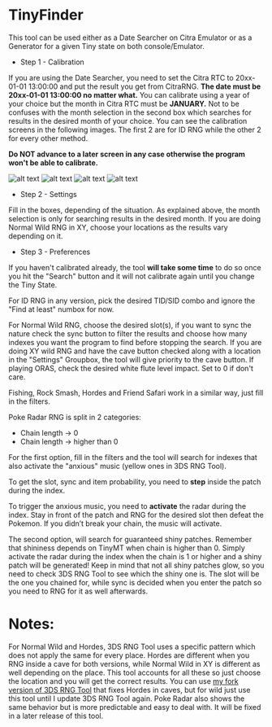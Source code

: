 # TinyFinder
This tool can be used either as a Date Searcher on Citra Emulator or as a Generator for a given Tiny state on both console/Emulator.

- Step 1 - Calibration

If you are using the Date Searcher, you need to set the Citra RTC to 20xx-01-01 13:00:00 and put the result you get from CitraRNG.
**The date must be 20xx-01-01 13:00:00 no matter what.** You can calibrate using a year of your choice but the month in Citra RTC must be **JANUARY.** Not to be confuses with the month selection in the second box which searches for results in the desired month of your choice.
You can see the calibration screens in the following images. The first 2 are for ID RNG while the other 2 for every other method. 

**Do NOT advance to a later screen in any case otherwise the program won't be able to calibrate.**

![alt text](https://i.imgur.com/ErdQIpn.png) 
![alt text](https://i.imgur.com/QeYvYQV.png)
![alt text](https://i.imgur.com/oh7Fu7b.png) ![alt text](https://i.imgur.com/l8SLKbb.png)

- Step 2 - Settings

Fill in the boxes, depending of the situation. As explained above, the month selection is only for searching results in the desired month. If you are doing Normal Wild RNG in XY, choose your locations as the results vary depending on it.


- Step 3 - Preferences

If you haven't calibrated already, the tool **will take some time** to do so once you hit the "Search" button and it will not calibrate again until you change the Tiny State.

For ID RNG in any version, pick the desired TID/SID combo and ignore the "Find at least" numbox for now.

For Normal Wild RNG, choose the desired slot(s), if you want to sync the nature check the sync button to filter the results and choose how many indexes you want the program to find before stopping the search. If you are doing XY wild RNG and have the cave button checked along with a location in the "Settings" Groupbox, the tool will give priority to the cave button. If playing ORAS, check the desired white flute level impact. Set to 0 if don't care.

Fishing, Rock Smash, Hordes and Friend Safari work in a similar way, just fill in the filters.

Poke Radar RNG is split in 2 categories:
- Chain length -> 0 
- Chain length -> higher than 0

For the first option, fill in the filters and the tool will search for indexes that also activate the "anxious" music (yellow ones in 3DS RNG Tool). 

To get the slot, sync and item probability, you need to **step** inside the patch during the index.

To trigger the anxious music, you need to **activate** the radar during the index. Stay in front of the patch and RNG for the desired slot then defeat the Pokemon. If you didn’t break your chain, the music will activate.

The second option, will search for guaranteed shiny patches. Remember that shininess depends on TinyMT when chain is higher than 0. Simply activate the radar during the index when the chain is 1 or higher and a shiny patch will be generated! Keep in mind that not all shiny patches glow, so you need to check 3DS RNG Tool to see which the shiny one is. The slot will be the one you chained for, while sync is decided when you enter the patch so you need to RNG for it as well afterwards.

# Notes:
For Normal Wild and Hordes, 3DS RNG Tool uses a specific pattern which does not apply the same for every place. Hordes are different when you RNG inside a cave for both versions, while Normal Wild in XY is different as well depending on the place. This tool accounts for all these so just choose the location and you will get the correct results. You can use [my fork version of 3DS RNG Tool](https://github.com/Bambo-Rambo/3DSRNGTool) that fixes Hordes in caves, but for wild just use this tool until I update 3DS RNG Tool again. Poke Radar also shows the same behavior but is more predictable and easy to deal with. It will be fixed in a later release of this tool.
